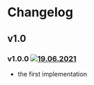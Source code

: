 # Changelog
## v1.0
### v1.0.0 [![19.06.2021](https://img.shields.io/date/1624103838)](https://github.com/d8corp/watch-state/tree/v1.0.0)
- the first implementation
